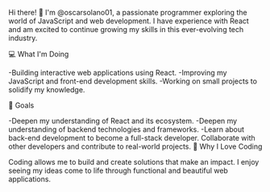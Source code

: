 Hi there! 👋 I'm @oscarsolano01, a passionate programmer exploring the world of JavaScript and web development.
I have experience with React and am excited to continue growing my skills in this ever-evolving tech industry.

💻 What I'm Doing

-Building interactive web applications using React.
-Improving my JavaScript and front-end development skills.
-Working on small projects to solidify my knowledge.

🚀 Goals

-Deepen my understanding of React and its ecosystem.
-Deepen my understanding of backend technologies and frameworks.
-Learn about back-end development to become a full-stack developer.
Collaborate with other developers and contribute to real-world projects.
🌱 Why I Love Coding

Coding allows me to build and create solutions that make an impact. I enjoy seeing my ideas come to life through functional and beautiful web applications.


